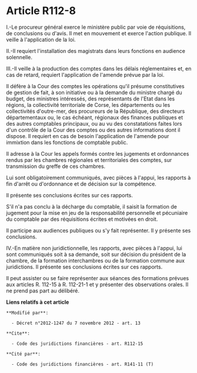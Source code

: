 # Article R112-8

I.-Le procureur général exerce le ministère public par voie de réquisitions, de conclusions ou d'avis. Il met en mouvement et
exerce l'action publique. Il veille à l'application de la loi. 

II.-Il requiert l'installation des magistrats dans leurs fonctions en audience solennelle. 

III.-Il veille à la production des comptes dans les délais réglementaires et, en cas de retard, requiert l'application de
l'amende prévue par la loi. 

Il défère à la Cour des comptes les opérations qu'il présume constitutives de gestion de fait, à son initiative ou à la
demande du ministre chargé du budget, des ministres intéressés, des représentants de l'Etat dans les régions, la collectivité
territoriale de Corse, les départements ou les collectivités d'outre-mer, des procureurs de la République, des   directeurs
départementaux ou, le cas échéant, régionaux des finances publiques  et des autres comptables principaux, ou au vu des
constatations faites lors d'un contrôle de la Cour des comptes ou des autres informations dont il dispose. Il requiert en cas
de besoin l'application de l'amende pour immixtion dans les fonctions de comptable public. 

Il adresse à la Cour les appels formés contre les jugements et ordonnances rendus par les chambres régionales et
territoriales des comptes, sur transmission du greffe de ces chambres. 

Lui sont obligatoirement communiqués, avec pièces à l'appui, les rapports à fin d'arrêt ou d'ordonnance et de décision sur la
compétence. 

Il présente ses conclusions écrites sur ces rapports. 

S'il n'a pas conclu à la décharge du comptable, il saisit la formation de jugement pour la mise en jeu de la responsabilité
personnelle et pécuniaire du comptable par des réquisitions écrites et motivées en droit. 

Il participe aux audiences publiques ou s'y fait représenter. Il y présente ses conclusions. 

IV.-En matière non juridictionnelle, les rapports, avec pièces à l'appui, lui sont communiqués soit à sa demande, soit sur
décision du président de la chambre, de la formation interchambres ou de la formation commune aux juridictions. Il présente
ses conclusions écrites sur ces rapports. 

Il peut assister ou se faire représenter aux séances des formations prévues aux articles R. 112-15 à R. 112-21-1 et y
présenter des observations orales. Il ne prend pas part au délibéré.

**Liens relatifs à cet article**

	**Modifié par**:

	  - Décret n°2012-1247 du 7 novembre 2012 - art. 13

	**Cite**:

	  - Code des juridictions financières - art. R112-15

	**Cité par**:

	  - Code des juridictions financières - art. R141-11 (T)

